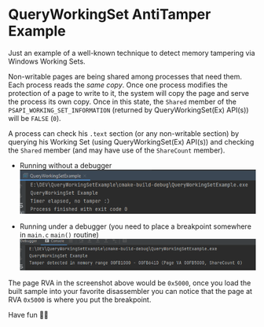 # QueryWorkingSet AntiTamper Example

Just an example of a well-known technique to detect memory tampering via Windows Working Sets.

Non-writable pages are being shared among processes that need them. Each process reads the *same copy*.
Once one process modifies the protection of a page to write to it, the system will copy the page and serve the process its own copy. Once in this state, the `Shared` member of the `PSAPI_WORKING_SET_INFORMATION` (returned by QueryWorkingSet(Ex) API(s)) will be `FALSE` (`0`).

A process can check his `.text` section (or any non-writable section) by querying his Working Set (using QueryWorkingSet(Ex) API(s)) and checking the `Shared` member (and may have use of the `ShareCount` member).

- Running without a debugger
  ![img.png](doc/images/img1.png)
  
- Running under a debugger (you need to place a breakpoint somewhere in `main.c` `main()` routine)
  ![img.png](doc/images/img2.png)
  
The page RVA in the screenshot above would be `0x5000`, once you load the built sample into your favorite disassembler you can notice that the page at RVA `0x5000` is where you put the breakpoint.

Have fun 🏴‍☠️
